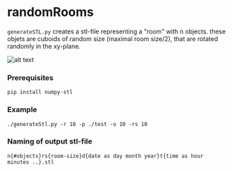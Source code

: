 # randomRooms

`generateSTL.py` creates a stl-file representing a "room" with n objects. these objets are cuboids of random size (maximal room size/2), that are rotated randomly in the xy-plane.

![alt text](https://github.com/greeeentea/randomCubes/blob/main/img/randomroom.png?raw=true)

### Prerequisites

    pip install numpy-stl
    
### Example

    ./generateStl.py -r 10 -p ./test -o 10 -rs 10

### Naming of output stl-file

`n{#objects}rs{room-size}d{date as day month year}t{time as hour minutes ..}.stl`
